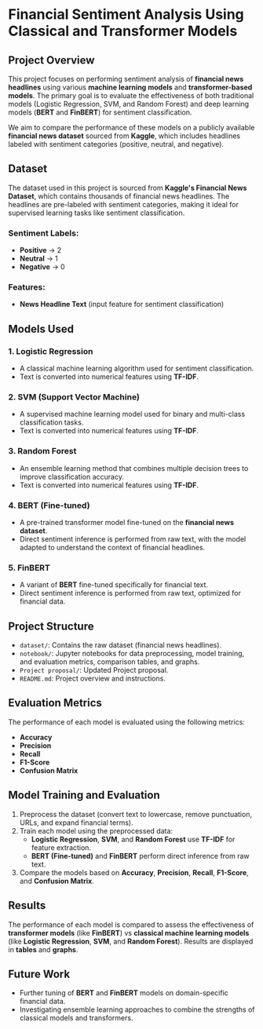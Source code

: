 # Financial Sentiment Analysis Using Classical and Transformer Models

## Project Overview

This project focuses on performing sentiment analysis of **financial news headlines** using various **machine learning models** and **transformer-based models**. The primary goal is to evaluate the effectiveness of both traditional models (Logistic Regression, SVM, and Random Forest) and deep learning models (**BERT** and **FinBERT**) for sentiment classification.

We aim to compare the performance of these models on a publicly available **financial news dataset** sourced from **Kaggle**, which includes headlines labeled with sentiment categories (positive, neutral, and negative).

## Dataset

The dataset used in this project is sourced from **Kaggle's Financial News Dataset**, which contains thousands of financial news headlines. The headlines are pre-labeled with sentiment categories, making it ideal for supervised learning tasks like sentiment classification.

### Sentiment Labels:
- **Positive** → 2
- **Neutral** → 1
- **Negative** → 0

### Features:
- **News Headline Text** (input feature for sentiment classification)

## Models Used

### 1. **Logistic Regression**
   - A classical machine learning algorithm used for sentiment classification.
   - Text is converted into numerical features using **TF-IDF**.

### 2. **SVM (Support Vector Machine)**
   - A supervised machine learning model used for binary and multi-class classification tasks.
   - Text is converted into numerical features using **TF-IDF**.

### 3. **Random Forest**
   - An ensemble learning method that combines multiple decision trees to improve classification accuracy.
   - Text is converted into numerical features using **TF-IDF**.

### 4. **BERT (Fine-tuned)**
   - A pre-trained transformer model fine-tuned on the **financial news dataset**.
   - Direct sentiment inference is performed from raw text, with the model adapted to understand the context of financial headlines.

### 5. **FinBERT**
   - A variant of **BERT** fine-tuned specifically for financial text.
   - Direct sentiment inference is performed from raw text, optimized for financial data.

## Project Structure

- `dataset/`: Contains the raw dataset (financial news headlines).
- `notebook/`: Jupyter notebooks for data preprocessing, model training, and evaluation metrics, comparison tables, and graphs.
- `Project proposal/`: Updated Project proposal.
- `README.md`: Project overview and instructions.

## Evaluation Metrics

The performance of each model is evaluated using the following metrics:
- **Accuracy**
- **Precision**
- **Recall**
- **F1-Score**
- **Confusion Matrix**

## Model Training and Evaluation

1. Preprocess the dataset (convert text to lowercase, remove punctuation, URLs, and expand financial terms).
2. Train each model using the preprocessed data:
   - **Logistic Regression**, **SVM**, and **Random Forest** use **TF-IDF** for feature extraction.
   - **BERT (Fine-tuned)** and **FinBERT** perform direct inference from raw text.
3. Compare the models based on **Accuracy**, **Precision**, **Recall**, **F1-Score**, and **Confusion Matrix**.

## Results

The performance of each model is compared to assess the effectiveness of **transformer models** (like **FinBERT**) vs **classical machine learning models** (like **Logistic Regression**, **SVM**, and **Random Forest**). Results are displayed in **tables** and **graphs**.

## Future Work

- Further tuning of **BERT** and **FinBERT** models on domain-specific financial data.
- Investigating ensemble learning approaches to combine the strengths of classical models and transformers.

